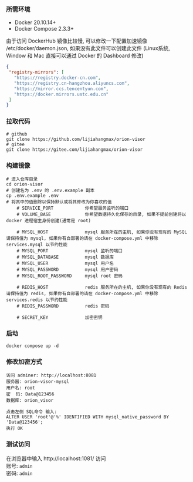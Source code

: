 ### 所需环境

* Docker 20.10.14+
* Docker Compose 2.3.3+

由于访问 DockerHub 镜像比较慢, 可以修改一下配置加速镜像 /etc/docker/daemon.json, 如果没有此文件可以创建此文件 (Linux系统, Window 和 Mac 直接可以通过 Docker 的
Dashboard 修改)

 ```json
 {
  "registry-mirrors": [
    "https://registry.docker-cn.com",
    "https://registry.cn-hangzhou.aliyuncs.com",
    "https://mirror.ccs.tencentyun.com",
    "https://docker.mirrors.ustc.edu.cn"
  ]
}
 ```

### 拉取代码

```shell
# github
git clone https://github.com/lijiahangmax/orion-visor
# gitee
git clone https://gitee.com/lijiahangmax/orion-visor
```

### 构建镜像

```
# 进入仓库目录
cd orion-visor
# 创建名为 .env 的 .env.example 副本
cp .env.example .env
# 将其中的值删除以保持默认或将其修改为你喜欢的值
    # SERVICE_PORT            你希望服务监听的端口
    # VOLUME_BASE             你希望数据持久化保存的目录, 如果不提前创建将以 docker 进程宿主身份创建(通常是 root)

    # MYSQL_HOST              mysql 服务所在的主机, 如果你没有现有的 MySQL 请保持值为 mysql, 如果你有自部署的请在 docker-compose.yml 中移除 services.mysql 以节约性能
    # MYSQL_PORT              mysql 监听的端口
    # MYSQL_DATABASE          mysql 数据库
    # MYSQL_USER              mysql 用户名
    # MYSQL_PASSWORD          mysql 用户密码
    # MYSQL_ROOT_PASSWORD     mysql root 密码

    # REDIS_HOST              redis 服务所在的主机, 如果你没有现有的 Redis 请保持值为 redis, 如果你有自部署的请在 docker-compose.yml 中移除 services.redis 以节约性能
    # REDIS_PASSWORD          redis 密码

    # SECRET_KEY              加密密钥
```

### 启动

```shell
docker compose up -d
```

### 修改加密方式

```
访问 adminer: http://localhost:8081
服务器: orion-visor-mysql
用户名: root
密  码: Data@123456
数据库: orion_visor

点击左侧 SQL命令 输入:
ALTER USER 'root'@'%' IDENTIFIED WITH mysql_native_password BY 'Data@123456';
执行 OK
```

### 测试访问

在浏览器中输入 http://localhost:1081/ 访问  
账号: `admin`  
密码: `admin`  
